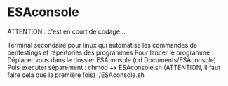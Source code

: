 # ESAconsole

ATTENTION : c'est en court de codage...

Terminal secondaire pour linux qui automatise les commandes de pentestings et répertories des programmes
Pour lancer le programme :
Déplacer vous dans le dossier ESAconsole (cd Documents/ESAconsole)
Puis executer séparement :
chmod +x ESAconsole.sh  (ATTENTION, il faut faire cela que la première fois)
./ESAconsole.sh
